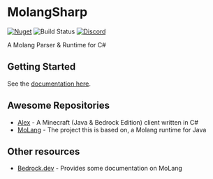 # MolangSharp
[![Nuget](https://buildstats.info/nuget/Alex.MoLang)](https://www.nuget.org/packages/Alex.MoLang/) ![Build Status](https://img.shields.io/github/workflow/status/ConcreteMC/MolangSharp/Publish/main)
[![Discord](https://img.shields.io/discord/433462740451852292.svg?color=7289da&label=Discord&logo=discord&style=flat-square)](https://discord.gg/huvW4AyW5N) 

A Molang Parser & Runtime for C#

Getting Started
------------
See the [documentation here](https://concretemc.github.io/MolangSharp/articles/getting-started.html).

Awesome Repositories
------------------------
* [Alex](https://github.com/ConcreteMC/Alex) - A Minecraft (Java & Bedrock Edition) client written in C# 
* [MoLang](https://github.com/bedrockk/MoLang) - The project this is based on, a Molang runtime for Java

Other resources
---------------
* [Bedrock.dev](https://bedrock.dev/) - Provides some documentation on MoLang
